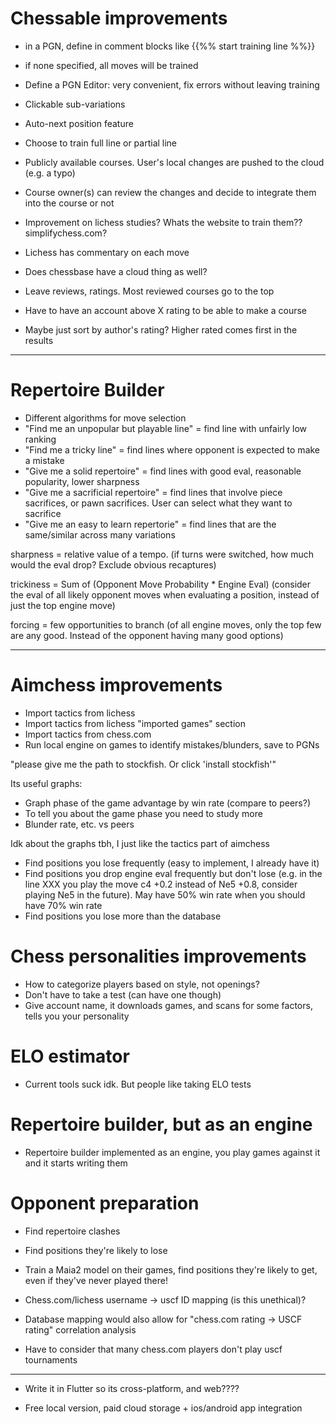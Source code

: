 # Chessable improvements
- in a PGN, define in comment blocks like {{%% start training line %%}}
- if none specified, all moves will be trained

- Define a PGN Editor: very convenient, fix errors without leaving training
- Clickable sub-variations

- Auto-next position feature
- Choose to train full line or partial line

- Publicly available courses. User's local changes are pushed to the cloud (e.g. a typo)
- Course owner(s) can review the changes and decide to integrate them into the course or not
- Improvement on lichess studies? Whats the website to train them?? simplifychess.com?
- Lichess has commentary on each move
- Does chessbase have a cloud thing as well?
- Leave reviews, ratings. Most reviewed courses go to the top

- Have to have an account above X rating to be able to make a course
- Maybe just sort by author's rating? Higher rated comes first in the results

---
# Repertoire Builder
- Different algorithms for move selection
- "Find me an unpopular but playable line" = find line with unfairly low ranking
- "Find me a tricky line" = find lines where opponent is expected to make a mistake
- "Give me a solid repertoire" = find lines with good eval, reasonable popularity, lower sharpness
- "Give me a sacrificial repertoire" = find lines that involve piece sacrifices, or pawn sacrifices. User can select what they want to sacrifice
- "Give me an easy to learn repertorie" = find lines that are the same/similar across many variations

sharpness = relative value of a tempo. (if turns were switched, how much would the eval drop? Exclude obvious recaptures)

trickiness = Sum of (Opponent Move Probability * Engine Eval) (consider the eval of all likely opponent moves when evaluating a position, instead of just the top engine move)

forcing = few opportunities to branch (of all engine moves, only the top few are any good. Instead of the opponent having many good options)

---
# Aimchess improvements
- Import tactics from lichess
- Import tactics from lichess "imported games" section
- Import tactics from chess.com
- Run local engine on games to identify mistakes/blunders, save to PGNs

"please give me the path to stockfish. Or click 'install stockfish'"

Its useful graphs:
- Graph phase of the game advantage by win rate (compare to peers?)
- To tell you about the game phase you need to study more
- Blunder rate, etc. vs peers

Idk about the graphs tbh, I just like the tactics part of aimchess

- Find positions you lose frequently (easy to implement, I already have it)
- Find positions you drop engine eval frequently but don't lose (e.g. in the line XXX you play the move c4 +0.2 instead of Ne5 +0.8, consider playing Ne5 in the future). May have 50% win rate when you should have 70% win rate
- Find positions you lose more than the database

# Chess personalities improvements
- How to categorize players based on style, not openings?
- Don't have to take a test (can have one though)
- Give account name, it downloads games, and scans for some factors, tells you your personality

# ELO estimator
- Current tools suck idk. But people like taking ELO tests

# Repertoire builder, but as an engine
- Repertoire builder implemented as an engine, you play games against it and it starts writing them 

# Opponent preparation
- Find repertoire clashes
- Find positions they're likely to lose
- Train a Maia2 model on their games, find positions they're likely to get, even if they've never played there!

- Chess.com/lichess username -> uscf ID mapping (is this unethical)?
- Database mapping would also allow for "chess.com rating -> USCF rating" correlation analysis
- Have to consider that many chess.com players don't play uscf tournaments

---
- Write it in Flutter so its cross-platform, and web????

- Free local version, paid cloud storage + ios/android app integration
